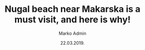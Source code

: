 ---
title: 'Nugal beach near Makarska is a must visit, and here is why!'
date: '22.03.2019.'
cover_image: '/images/posts/nugal_front.png'
image: '/images/posts/nugal.png'
author: 'Marko Admin'
excerpt: 'Even though Makarska is a well known 
tourist destination in central Dalmatia, still 
not a lot of people know about the existence 
of one of the prettiest beaches in region. 
Hidden by a thick forrest and rocky cliffs 
Nugal is...  '
---